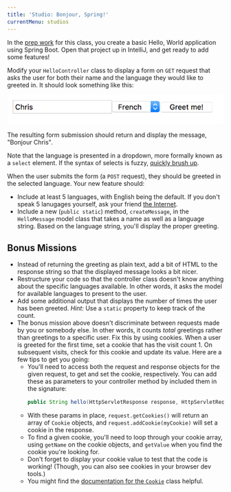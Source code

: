 ```yaml
---
title: 'Studio: Bonjour, Spring!'
currentMenu: studios
---
```


In the [prep work](../class-prep/3/) for this class, you create a basic Hello, World application using Spring Boot. Open that project up in IntelliJ, and get ready to add some features!

Modify your `HelloController` class to display a form on `GET` request that asks the user for both their name and the language they would like to greeted in. It should look something like this:

![Greeting Form](form.png)

The resulting form submission should return and display the message, "Bonjour Chris".

Note that the language is presented in a dropdown, more formally known as a `select` element. If the syntax of selects is fuzzy, [quickly brush up](https://developer.mozilla.org/en-US/docs/Web/HTML/Element/select).

When the user submits the form (a `POST` request), they should be greeted in the selected language. Your new feature should:
- Include at least 5 languages, with English being the default. If you don't speak 5 lanugages yourself, ask your friend [the Internet](http://pocketcultures.com/2008/10/30/say-hello-in-20-languages/).
- Include a new (`public static`) method, `createMessage`, in the `HelloMessage` model class that takes a name as well as a language string. Based on the language string, you'll display the proper greeting.

## Bonus Missions

- Instead of returning the greeting as plain text, add a bit of HTML to the response string so that the displayed message looks a bit nicer.
- Restructure your code so that the controller class doesn't know anything about the specific languages available. In other words, it asks the model for available languages to present to the user.
- Add some additional output that displays the number of times the user has been greeted. *Hint:* Use a `static` property to keep track of the count.
- The bonus mission above doesn't discriminate between requests made by you or somebody else. In other words, it counts *total* greetings rather than greetings to a specific user. Fix this by using cookies. When a user is greeted for the first time, set a cookie that has the visit count 1. On subsequent visits, check for this cookie and update its value. Here are a few tips to get you going:
    - You'll need to access both the request and response objects for the given request, to get and set the cookie, respectively. You can add these as parameters to your controller method by included them in the signature:
        ```java
        public String hello(HttpServletResponse response, HttpServletRequest request, /* other params */)
        ```
    - With these params in place, `request.getCookies()` will return an array of `Cookie` objects, and `request.addCookie(myCookie)` will set a cookie in the response.
    - To find a given cookie, you'll need to loop through your cookie array, using `getName` on the cookie objects, and `getValue` when you find the cookie you're looking for.
    - Don't forget to display your cookie value to test that the code is working! (Though, you can also see cookies in your browser dev tools.)
    - You might find the [documentation for the `Cookie`](http://docs.oracle.com/javaee/6/api/javax/servlet/http/Cookie.html) class helpful.
